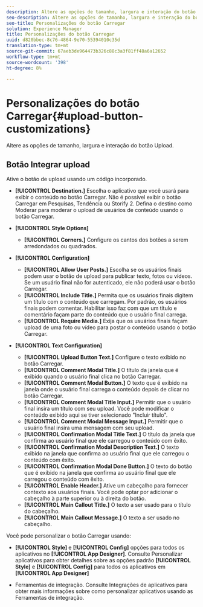 ```yaml
---
description: Altere as opções de tamanho, largura e interação do botão Upload.
seo-description: Altere as opções de tamanho, largura e interação do botão Upload.
seo-title: Personalizações do botão Carregar
solution: Experience Manager
title: Personalizações do botão Carregar
uuid: d820bbec-8c76-4864-9e70-55394010c35d
translation-type: tm+mt
source-git-commit: 67aeb3de964473b326c88c3a3f81ff48a6a12652
workflow-type: tm+mt
source-wordcount: '398'
ht-degree: 8%

---
```



# Personalizações do botão Carregar{#upload-button-customizations}

Altere as opções de tamanho, largura e interação do botão Upload.

## Botão Integrar upload

Ative o botão de upload usando um código incorporado.

* **[!UICONTROL Destination.]** Escolha o aplicativo que você usará para exibir o conteúdo no botão Carregar. Não é possível exibir o botão Carregar em Pesquisas, Tendência ou Storify 2. Defina o destino como Moderar para moderar o upload de usuários de conteúdo usando o botão Carregar.
* **[!UICONTROL Style Options]**

   * **[!UICONTROL Corners.]** Configure os cantos dos botões a serem arredondados ou quadrados.

* **[!UICONTROL Configuration]**

   * **[!UICONTROL Allow User Posts.]** Escolha se os usuários finais podem usar o botão de upload para publicar texto, fotos ou vídeos. Se um usuário final não for autenticado, ele não poderá usar o botão Carregar.
   * **[!UICONTROL Include Title.]** Permita que os usuários finais digitem um título com o conteúdo que carregam. Por padrão, os usuários finais podem comentar. Habilitar isso faz com que um título e comentário façam parte do conteúdo que o usuário final carrega.
   * **[!UICONTROL Require Media.]** Exija que os usuários finais façam upload de uma foto ou vídeo para postar o conteúdo usando o botão Carregar.

* **[!UICONTROL Text Configuration]**

   * **[!UICONTROL Upload Button Text.]** Configure o texto exibido no botão Carregar.
   * **[!UICONTROL Comment Modal Title.]** O título da janela que é exibido quando o usuário final clica no botão Carregar.
   * **[!UICONTROL Comment Modal Button.]** O texto que é exibido na janela onde o usuário final carrega o conteúdo depois de clicar no botão Carregar.
   * **[!UICONTROL Comment Modal Title Input.]** Permitir que o usuário final insira um título com seu upload. Você pode modificar o conteúdo exibido aqui se tiver selecionado &quot;Incluir título&quot;.
   * **[!UICONTROL Comment Modal Message Input.]** Permitir que o usuário final insira uma mensagem com seu upload.
   * **[!UICONTROL Confirmation Modal Title Text.]** O título da janela que confirma ao usuário final que ele carregou o conteúdo com êxito.
   * **[!UICONTROL Confirmation Modal Description Text.]** O texto exibido na janela que confirma ao usuário final que ele carregou o conteúdo com êxito.
   * **[!UICONTROL Confirmation Modal Done Button.]** O texto do botão que é exibido na janela que confirma ao usuário final que ele carregou o conteúdo com êxito.
   * **[!UICONTROL Enable Header.]** Ative um cabeçalho para fornecer contexto aos usuários finais. Você pode optar por adicionar o cabeçalho à parte superior ou à direita do botão.
   * **[!UICONTROL Main Callout Title.]** O texto a ser usado para o título do cabeçalho.
   * **[!UICONTROL Main Callout Message.]** O texto a ser usado no cabeçalho.

Você pode personalizar o botão Carregar usando:

* **[!UICONTROL Style]** e  **[!UICONTROL Config]** opções para todos os aplicativos no  **[!UICONTROL App Designer]**. Consulte Personalizar aplicativos para obter detalhes sobre as opções padrão **[!UICONTROL Style]** e **[!UICONTROL Config]** para todos os aplicativos em **[!UICONTROL App Designer]**

* Ferramentas de integração. Consulte Integrações de aplicativos para obter mais informações sobre como personalizar aplicativos usando as Ferramentas de integração.

